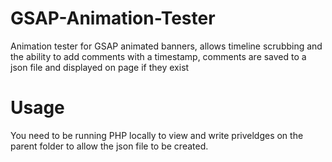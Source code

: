 # GSAP-Animation-Tester
Animation tester for GSAP animated banners, allows timeline scrubbing and the ability to add comments with a timestamp, comments are saved to a json file and displayed on page if they exist
# Usage
You need to be running PHP locally to view and write priveldges on the parent folder to allow the json file to be created.
